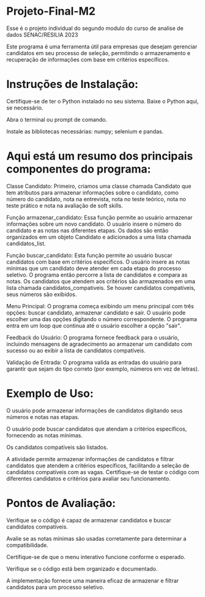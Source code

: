 # Projeto-Final-M2
Esse é o projeto individual do segundo modulo do curso de analise de dados SENAC/RESILIA 2023

Este programa é uma ferramenta útil para empresas que desejam gerenciar candidatos em seu processo de seleção, permitindo o armazenamento e recuperação de informações com base em critérios específicos.


# Instruções de Instalação:
Certifique-se de ter o Python instalado no seu sistema. Baixe o Python aqui, se necessário.

Abra o terminal ou prompt de comando.

Instale as bibliotecas necessárias: numpy; selenium e pandas.




# Aqui está um resumo dos principais componentes do programa:

Classe Candidato: Primeiro, criamos uma classe chamada Candidato que tem atributos para armazenar informações sobre o candidato, como número do candidato, nota na entrevista, nota no teste teórico, nota no teste prático e nota na avaliação de soft skills.

Função armazenar_candidato: Essa função permite ao usuário armazenar informações sobre um novo candidato. O usuário insere o número do candidato e as notas nas diferentes etapas. Os dados são então organizados em um objeto Candidato e adicionados a uma lista chamada candidatos_list.

Função buscar_candidato: Esta função permite ao usuário buscar candidatos com base em critérios específicos. O usuário insere as notas mínimas que um candidato deve atender em cada etapa do processo seletivo. O programa então percorre a lista de candidatos e compara as notas. Os candidatos que atendem aos critérios são armazenados em uma lista chamada candidatos_compativeis. Se houver candidatos compatíveis, seus números são exibidos.

Menu Principal: O programa começa exibindo um menu principal com três opções: buscar candidato, armazenar candidato e sair. O usuário pode escolher uma das opções digitando o número correspondente. O programa entra em um loop que continua até o usuário escolher a opção "sair".

Feedback do Usuário: O programa fornece feedback para o usuário, incluindo mensagens de agradecimento ao armazenar um candidato com sucesso ou ao exibir a lista de candidatos compatíveis.

Validação de Entrada: O programa valida as entradas do usuário para garantir que sejam do tipo correto (por exemplo, números em vez de letras).

# Exemplo de Uso:

O usuário pode armazenar informações de candidatos digitando seus números e notas nas etapas.

O usuário pode buscar candidatos que atendam a critérios específicos, fornecendo as notas mínimas.

Os candidatos compatíveis são listados.

A atividade permite armazenar informações de candidatos e filtrar candidatos que atendem a critérios específicos, facilitando a seleção de candidatos compatíveis com as vagas. Certifique-se de testar o código com diferentes candidatos e critérios para avaliar seu funcionamento.

# Pontos de Avaliação:

Verifique se o código é capaz de armazenar candidatos e buscar candidatos compatíveis.

Avalie se as notas mínimas são usadas corretamente para determinar a compatibilidade.

Certifique-se de que o menu interativo funcione conforme o esperado.

Verifique se o código está bem organizado e documentado.

A implementação fornece uma maneira eficaz de armazenar e filtrar candidatos para um processo seletivo.

